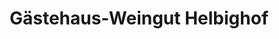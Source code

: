 ---
title: "Gästehaus-Weingut Helbighof"
url: /neustadt-an-der-weinstrasse/gaestehaus-weingut-helbighof/
shop: Spirituosen
---